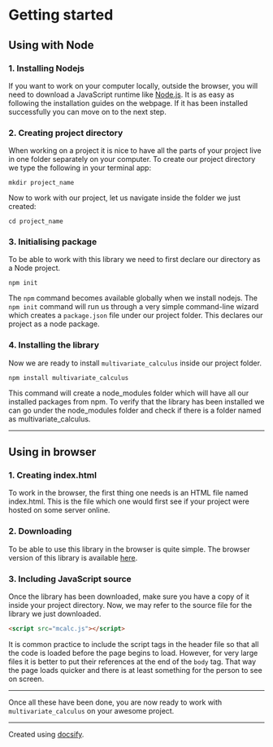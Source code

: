 Getting started
===============

## Using with Node

### 1. Installing Nodejs
If you want to work on your computer locally, outside the browser,
you will need to download a JavaScript runtime like [Node.js](nodejs.org).
It is as easy as following the installation guides on the webpage.
If it has been installed successfully you can move on to the next step.

### 2. Creating project directory
When working on a project it is nice to have all the parts of your project
live in one folder separately on your computer.
To create our project directory we type the following in your terminal app:

	mkdir project_name
Now to work with our project, let us navigate inside the folder we just created:

	cd project_name

### 3. Initialising package
To be able to work with this library we need to first declare our directory as
a Node project.

	npm init
The `npm` command becomes available globally when we install nodejs.
The `npm init` command will run us through a very simple command-line wizard
which creates a `package.json` file under our project folder. This declares our
project as a node package.

### 4. Installing the library
Now we are ready to install `multivariate_calculus` inside our project folder.

	npm install multivariate_calculus
This command will create a node_modules folder which will have all our installed
packages from npm. To verify that the library has been installed we can go under
the node_modules folder and check if there is a folder named as multivariate_calculus.

---------------------

## Using in browser

### 1. Creating index.html
To work in the browser, the first thing one needs is an HTML file named index.html.
This is the file which one would first see if your project were hosted on some
server online.

### 2. Downloading
To be able to use this library in the browser is quite simple. The browser
version of this library is available [here](https://github.com/terrible-coder/multivariate_calculus/releases).

### 3. Including JavaScript source
Once the library has been downloaded, make sure you have a copy of it inside your
project directory. Now, we may refer to the source file for the library we just downloaded.

```html
<script src="mcalc.js"></script>
```
It is common practice to include the script tags in the header file so that all
the code is loaded before the page begins to load. However, for very large files
it is better to put their references at the end of the `body` tag. That way the
page loads quicker and there is at least something for the person to see on screen.

---------------------
Once all these have been done, you are now ready to work with `multivariate_calculus`
on your awesome project.

---------------------
Created using [docsify](https://docsify.js.org/#).